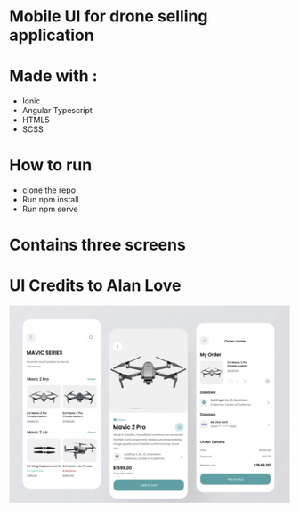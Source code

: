 # Mobile UI for drone selling application

# Made with :
 * Ionic
 * Angular Typescript
 * HTML5
 * SCSS

# How to run

 * clone the repo
 * Run npm install
 * Run npm serve  

# Contains three screens
# UI Credits to Alan Love

<img src="src/assets/images/ui.png">
